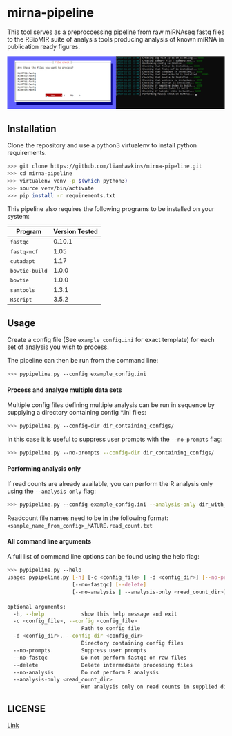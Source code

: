 # mirna-pipeline

This tool serves as a preproccessing pipeline from raw miRNAseq fastq files to the
RBioMIR suite of analysis tools producing analysis of known miRNA in publication ready
figures.

![Screenshot](./screenshot.jpg?raw=true)

## Installation
Clone the repository and use a python3 virtualenv to install python requirements.
```bash
>>> git clone https://github.com/liamhawkins/mirna-pipeline.git
>>> cd mirna-pipeline
>>> virtualenv venv -p $(which python3)
>>> source venv/bin/activate
>>> pip install -r requirements.txt
```
This pipeline also requires the following programs to be installed on your system:

| Program | Version Tested |
| --- | --- | 
| `fastqc` | 0.10.1 |
| `fastq-mcf` | 1.05 |
| `cutadapt` | 1.17 |
| `bowtie-build` | 1.0.0 |
| `bowtie` | 1.0.0 |
| `samtools` | 1.3.1 |
| `Rscript` | 3.5.2 |

## Usage
Create a config file (See `example_config.ini` for exact template) for each set of
analysis you wish to process.

The pipeline can then be run from the command line:
```bash
>>> pypipeline.py --config example_config.ini
```
#### Process and analyze multiple data sets
Multiple config files defining multiple analysis can
be run in sequence by supplying a directory containing config *.ini files:
```bash
>>> pypipeline.py --config-dir dir_containing_configs/
```
In this case it is useful to suppress user prompts with the `--no-prompts` flag:
```bash
>>> pypipeline.py --no-prompts --config-dir dir_containing_configs/
```
#### Performing analysis only
If read counts are already available, you can perform the R analysis only using the
`--analysis-only` flag:
```bash
>>> pypipeline.py --config example_config.ini --analysis-only dir_with_readcounts/
```
Readcount file names need to be in the following format:
`<sample_name_from_config>_MATURE.read_count.txt`
#### All command line arguments
A full list of command line options can be found using the help flag:
```bash
>>> pypipeline.py --help
usage: pypipeline.py [-h] [-c <config_file> | -d <config_dir>] [--no-prompts]
                     [--no-fastqc] [--delete]
                     [--no-analysis | --analysis-only <read_count_dir>]

optional arguments:
  -h, --help            show this help message and exit
  -c <config_file>, --config <config_file>
                        Path to config file
  -d <config_dir>, --config-dir <config_dir>
                        Directory containing config files
  --no-prompts          Suppress user prompts
  --no-fastqc           Do not perform fastqc on raw files
  --delete              Delete intermediate processing files
  --no-analysis         Do not perform R analysis
  --analysis-only <read_count_dir>
                        Run analysis only on read counts in supplied directory
```

## LICENSE
[Link](https://choosealicense.com/licenses/mit/)
